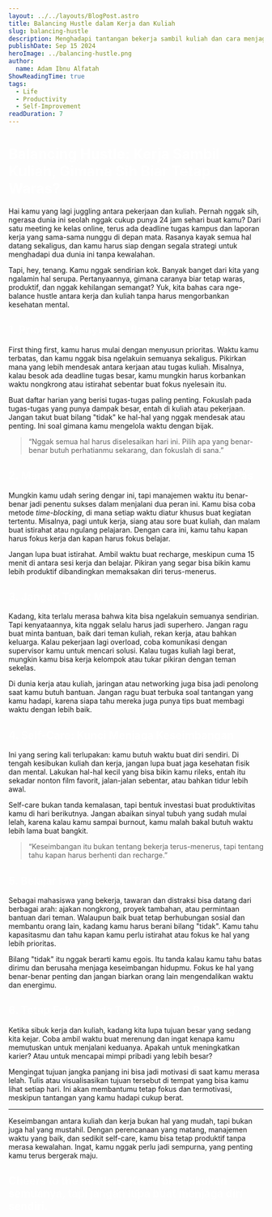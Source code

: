 ```yaml
---
layout: ../../layouts/BlogPost.astro
title: Balancing Hustle dalam Kerja dan Kuliah
slug: balancing-hustle
description: Menghadapi tantangan bekerja sambil kuliah dan cara menjaga kesehatan mental serta produktivitas.
publishDate: Sep 15 2024
heroImage: ../balancing-hustle.png
author:
  name: Adam Ibnu Alfatah
ShowReadingTime: true
tags:
  - Life
  - Productivity
  - Self-Improvement
readDuration: 7
---
```


<h1 style="color:white;">Balancing Hustle: Kerja Sambil Kuliah, Gimana Sih Biar Tetap Waras?</h1>

Hai kamu yang lagi juggling antara pekerjaan dan kuliah. Pernah nggak sih, ngerasa dunia ini seolah nggak cukup punya 24 jam sehari buat kamu? Dari satu meeting ke kelas online, terus ada deadline tugas kampus dan laporan kerja yang sama-sama nunggu di depan mata. Rasanya kayak semua hal datang sekaligus, dan kamu harus siap dengan segala strategi untuk menghadapi dua dunia ini tanpa kewalahan.

Tapi, hey, tenang. Kamu nggak sendirian kok. Banyak banget dari kita yang ngalamin hal serupa. Pertanyaannya, gimana caranya biar tetap waras, produktif, dan nggak kehilangan semangat? Yuk, kita bahas cara nge-balance hustle antara kerja dan kuliah tanpa harus mengorbankan kesehatan mental.

<h2 style="color:white;">1. Prioritas: Menyusun Ulang yang Penting</h2>

First thing first, kamu harus mulai dengan menyusun prioritas. Waktu kamu terbatas, dan kamu nggak bisa ngelakuin semuanya sekaligus. Pikirkan mana yang lebih mendesak antara kerjaan atau tugas kuliah. Misalnya, kalau besok ada deadline tugas besar, kamu mungkin harus korbankan waktu nongkrong atau istirahat sebentar buat fokus nyelesain itu.

Buat daftar harian yang berisi tugas-tugas paling penting. Fokuslah pada tugas-tugas yang punya dampak besar, entah di kuliah atau pekerjaan. Jangan takut buat bilang "tidak" ke hal-hal yang nggak mendesak atau penting. Ini soal gimana kamu mengelola waktu dengan bijak.

> “Nggak semua hal harus diselesaikan hari ini. Pilih apa yang benar-benar butuh perhatianmu sekarang, dan fokuslah di sana.”

<h2 style="color:white;">2. Manajemen Waktu: Temukan Ritme yang Pas</h2>

Mungkin kamu udah sering dengar ini, tapi manajemen waktu itu benar-benar jadi penentu sukses dalam menjalani dua peran ini. Kamu bisa coba metode *time-blocking*, di mana setiap waktu diatur khusus buat kegiatan tertentu. Misalnya, pagi untuk kerja, siang atau sore buat kuliah, dan malam buat istirahat atau ngulang pelajaran. Dengan cara ini, kamu tahu kapan harus fokus kerja dan kapan harus fokus belajar.

Jangan lupa buat istirahat. Ambil waktu buat recharge, meskipun cuma 15 menit di antara sesi kerja dan belajar. Pikiran yang segar bisa bikin kamu lebih produktif dibandingkan memaksakan diri terus-menerus.

<h2 style="color:white;">3. Jangan Takut Minta Bantuan</h2>

Kadang, kita terlalu merasa bahwa kita bisa ngelakuin semuanya sendirian. Tapi kenyataannya, kita nggak selalu harus jadi superhero. Jangan ragu buat minta bantuan, baik dari teman kuliah, rekan kerja, atau bahkan keluarga. Kalau pekerjaan lagi overload, coba komunikasi dengan supervisor kamu untuk mencari solusi. Kalau tugas kuliah lagi berat, mungkin kamu bisa kerja kelompok atau tukar pikiran dengan teman sekelas.

Di dunia kerja atau kuliah, jaringan atau networking juga bisa jadi penolong saat kamu butuh bantuan. Jangan ragu buat terbuka soal tantangan yang kamu hadapi, karena siapa tahu mereka juga punya tips buat membagi waktu dengan lebih baik.

<h2 style="color:white;">4. Self-Care: Kunci Menjaga Keseimbangan</h2>

Ini yang sering kali terlupakan: kamu butuh waktu buat diri sendiri. Di tengah kesibukan kuliah dan kerja, jangan lupa buat jaga kesehatan fisik dan mental. Lakukan hal-hal kecil yang bisa bikin kamu rileks, entah itu sekadar nonton film favorit, jalan-jalan sebentar, atau bahkan tidur lebih awal.

Self-care bukan tanda kemalasan, tapi bentuk investasi buat produktivitas kamu di hari berikutnya. Jangan abaikan sinyal tubuh yang sudah mulai lelah, karena kalau kamu sampai burnout, kamu malah bakal butuh waktu lebih lama buat bangkit.

> “Keseimbangan itu bukan tentang bekerja terus-menerus, tapi tentang tahu kapan harus berhenti dan recharge.”

<h2 style="color:white;">5. Belajar Mengatakan "Tidak"</h2>

Sebagai mahasiswa yang bekerja, tawaran dan distraksi bisa datang dari berbagai arah: ajakan nongkrong, proyek tambahan, atau permintaan bantuan dari teman. Walaupun baik buat tetap berhubungan sosial dan membantu orang lain, kadang kamu harus berani bilang "tidak". Kamu tahu kapasitasmu dan tahu kapan kamu perlu istirahat atau fokus ke hal yang lebih prioritas.

Bilang "tidak" itu nggak berarti kamu egois. Itu tanda kalau kamu tahu batas dirimu dan berusaha menjaga keseimbangan hidupmu. Fokus ke hal yang benar-benar penting dan jangan biarkan orang lain mengendalikan waktu dan energimu.

<h2 style="color:white;">6. Tetap Fokus pada Tujuan Jangka Panjang</h2>

Ketika sibuk kerja dan kuliah, kadang kita lupa tujuan besar yang sedang kita kejar. Coba ambil waktu buat merenung dan ingat kenapa kamu memutuskan untuk menjalani keduanya. Apakah untuk meningkatkan karier? Atau untuk mencapai mimpi pribadi yang lebih besar?

Mengingat tujuan jangka panjang ini bisa jadi motivasi di saat kamu merasa lelah. Tulis atau visualisasikan tujuan tersebut di tempat yang bisa kamu lihat setiap hari. Ini akan membantumu tetap fokus dan termotivasi, meskipun tantangan yang kamu hadapi cukup berat.

---

Keseimbangan antara kuliah dan kerja bukan hal yang mudah, tapi bukan juga hal yang mustahil. Dengan perencanaan yang matang, manajemen waktu yang baik, dan sedikit self-care, kamu bisa tetap produktif tanpa merasa kewalahan. Ingat, kamu nggak perlu jadi sempurna, yang penting kamu terus bergerak maju.

<h2 style="color:white;">Cheers to the hustlers! Kamu bisa lakukan semuanya, tapi jangan lupa buat menjaga diri sendiri.</h2>